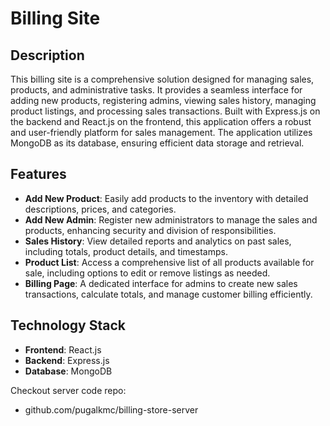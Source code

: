 # Billing Site

## Description

This billing site is a comprehensive solution designed for managing sales, products, and administrative tasks. It provides a seamless interface for adding new products, registering admins, viewing sales history, managing product listings, and processing sales transactions. Built with Express.js on the backend and React.js on the frontend, this application offers a robust and user-friendly platform for sales management. The application utilizes MongoDB as its database, ensuring efficient data storage and retrieval.

## Features

- **Add New Product**: Easily add products to the inventory with detailed descriptions, prices, and categories.
- **Add New Admin**: Register new administrators to manage the sales and products, enhancing security and division of responsibilities.
- **Sales History**: View detailed reports and analytics on past sales, including totals, product details, and timestamps.
- **Product List**: Access a comprehensive list of all products available for sale, including options to edit or remove listings as needed.
- **Billing Page**: A dedicated interface for admins to create new sales transactions, calculate totals, and manage customer billing efficiently.

## Technology Stack

- **Frontend**: React.js
- **Backend**: Express.js
- **Database**: MongoDB

Checkout server code repo:
- github.com/pugalkmc/billing-store-server
